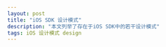 ```yaml
---
layout: post
title: "iOS SDK 设计模式"
description: "本文列举了存在于iOS SDK中的若干设计模式"
tags: iOS 设计模式 design
---
```

